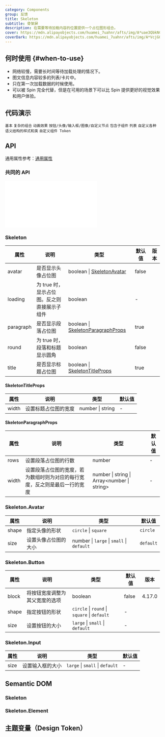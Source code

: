 ```yaml
---
category: Components
group: 反馈
title: Skeleton
subtitle: 骨架屏
description: 在需要等待加载内容的位置提供一个占位图形组合。
cover: https://mdn.alipayobjects.com/huamei_7uahnr/afts/img/A*uae3QbkNCm8AAAAAAAAAAAAADrJ8AQ/original
coverDark: https://mdn.alipayobjects.com/huamei_7uahnr/afts/img/A*VcjGQLSrYdcAAAAAAAAAAAAADrJ8AQ/original
---
```


## 何时使用 {#when-to-use}

- 网络较慢，需要长时间等待加载处理的情况下。
- 图文信息内容较多的列表/卡片中。
- 只在第一次加载数据的时候使用。
- 可以被 Spin 完全代替，但是在可用的场景下可以比 Spin 提供更好的视觉效果和用户体验。

## 代码演示

<!-- prettier-ignore -->
<code src="./demo/basic.tsx">基本</code>
<code src="./demo/complex.tsx">复杂的组合</code>
<code src="./demo/active.tsx">动画效果</code>
<code src="./demo/element.tsx">按钮/头像/输入框/图像/自定义节点</code>
<code src="./demo/children.tsx">包含子组件</code>
<code src="./demo/list.tsx">列表</code>
<code src="./demo/style-class.tsx" version="6.0.0">自定义各种语义结构的样式和类</code>
<code src="./demo/componentToken.tsx" debug>自定义组件 Token</code>

## API

通用属性参考：[通用属性](/docs/react/common-props)

### 共同的 API

<embed src="./shared/sharedProps.zh-CN.md"></embed>

### Skeleton

| 属性 | 说明 | 类型 | 默认值 | 版本 |
| --- | --- | --- | --- | --- |
| avatar | 是否显示头像占位图 | boolean \| [SkeletonAvatar](#skeletonavatar) | false |  |
| loading | 为 true 时，显示占位图。反之则直接展示子组件 | boolean | - |  |
| paragraph | 是否显示段落占位图 | boolean \| [SkeletonParagraphProps](#skeletonparagraphprops) | true |  |
| round | 为 true 时，段落和标题显示圆角 | boolean | false |  |
| title | 是否显示标题占位图 | boolean \| [SkeletonTitleProps](#skeletontitleprops) | true |  |

#### SkeletonTitleProps

| 属性  | 说明                 | 类型             | 默认值 |
| ----- | -------------------- | ---------------- | ------ |
| width | 设置标题占位图的宽度 | number \| string | -      |

#### SkeletonParagraphProps

| 属性 | 说明 | 类型 | 默认值 |
| --- | --- | --- | --- |
| rows | 设置段落占位图的行数 | number | - |
| width | 设置段落占位图的宽度，若为数组时则为对应的每行宽度，反之则是最后一行的宽度 | number \| string \| Array&lt;number \| string> | - |

### Skeleton.Avatar

| 属性  | 说明                 | 类型                                      | 默认值    |
| ----- | -------------------- | ----------------------------------------- | --------- |
| shape | 指定头像的形状       | `circle` \| `square`                      | `circle`  |
| size  | 设置头像占位图的大小 | number \| `large` \| `small` \| `default` | `default` |

### Skeleton.Button

| 属性 | 说明 | 类型 | 默认值 | 版本 |
| --- | --- | --- | --- | --- |
| block | 将按钮宽度调整为其父宽度的选项 | boolean | false | 4.17.0 |
| shape | 指定按钮的形状 | `circle` \| `round` \| `square` \| `default` | - |  |
| size | 设置按钮的大小 | `large` \| `small` \| `default` | - |  |

### Skeleton.Input

| 属性 | 说明             | 类型                            | 默认值 |
| ---- | ---------------- | ------------------------------- | ------ |
| size | 设置输入框的大小 | `large` \| `small` \| `default` | -      |

## Semantic DOM

### Skeleton

<code src="./demo/_semantic.tsx" simplify="true"></code>

### Skeleton.Element

<code src="./demo/_semantic_element.tsx" simplify="true"></code>

## 主题变量（Design Token）

<ComponentTokenTable component="Skeleton"></ComponentTokenTable>
